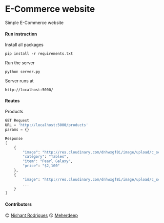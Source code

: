 # E-Commerce website
Simple E-Commerce website

#### Run instruction

Install all packages
```
pip install -r requirements.txt
```

Run the server
```
python server.py
```

Server runs at
```
http://localhost:5000/
```

#### Routes

Products
```python
GET Request
URL = 'http://localhost:5000/products'
params = {}

Response
[
    {
        "image": "http://res.cloudinary.com/dnhwxgf8i/image/upload/c_scale,h_250,w_400/v1488011915/mockup3_kxxwfy.jpg", 
        "category": "Tables", 
        "item": "Pearl Galaxy", 
        "price": "$2,100"
    }, 
    {
        "image": "http://res.cloudinary.com/dnhwxgf8i/image/upload/c_scale,h_250,w_400/v1488011915/mockup1_ff4smb.jpg", 
        ...
    }
]
```

#### Contributors
:heart_eyes: [Nishant Rodrigues](https://github.com/nishnash54)
:open_mouth: [Meherdeep](https://github.com/Meherdeep)
